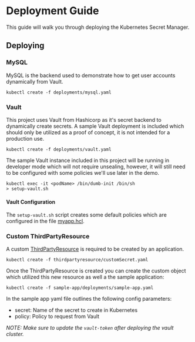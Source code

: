 # Deployment Guide

This guide will walk you through deploying the Kubernetes Secret Manager.

## Deploying

### MySQL

MySQL is the backend used to demonstrate how to get user accounts dynamically from Vault.

```
kubectl create -f deployments/mysql.yaml
```

### Vault

This project uses Vault from Hashicorp as it's secret backend to dynamically create secrets. A sample Vault deployment is included which should only be utilized as a proof of concept, it is not intended for a production use.

```
kubectl create -f deployments/vault.yaml
```

The sample Vault instance included in this project will be running in developer mode which will not require unsealing, however, it will still need to be configured with some policies we'll use later in the demo.

```
kubectl exec -it <podName> /bin/dumb-init /bin/sh
> setup-vault.sh
```

#### Vault Configuration

The `setup-vault.sh` script creates some default policies which are configured in the file [myapp.hcl](deployments/vault/myapp.hcl).

### Custom ThirdPartyResource

A custom [ThirdPartyResource](https://github.com/kubernetes/kubernetes/blob/release-1.3/docs/design/extending-api.md) is required to be created by an application.

```
kubectl create -f thirdpartyresource/customSecret.yaml
```
Once the ThirdPartyResource is created you can create the custom  object which utilized this new resource as well a the sample application:

```
kubectl create -f sample-app/deployments/sample-app.yaml
```

In the sample app yaml file outlines the following config parameters:
- secret: Name of the secret to create in Kubernetes
- policy: Policy to request from Vault

_NOTE: Make sure to update the `vault-token` after deploying the vault cluster._
